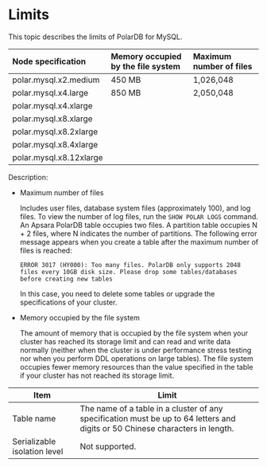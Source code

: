 # Limits

This topic describes the limits of PolarDB for MySQL.

|Node specification|Memory occupied by the file system|Maximum number of files|
|:-----------------|:---------------------------------|:----------------------|
|polar.mysql.x2.medium|450 MB|1,026,048|
|polar.mysql.x4.large|850 MB|2,050,048|
|polar.mysql.x4.xlarge|
|polar.mysql.x8.xlarge|
|polar.mysql.x8.2xlarge|
|polar.mysql.x8.4xlarge|
|polar.mysql.x8.12xlarge|

Description:

-   Maximum number of files

    Includes user files, database system files \(approximately 100\), and log files. To view the number of log files, run the `SHOW POLAR LOGS` command. An Apsara PolarDB table occupies two files. A partition table occupies N + 2 files, where N indicates the number of partitions. The following error message appears when you create a table after the maximum number of files is reached:

    ```
    ERROR 3017 (HY000): Too many files. PolarDB only supports 2048 files every 10GB disk size. Please drop some tables/databases before creating new tables
    ```

    In this case, you need to delete some tables or upgrade the specifications of your cluster.

-   Memory occupied by the file system

    The amount of memory that is occupied by the file system when your cluster has reached its storage limit and can read and write data normally \(neither when the cluster is under performance stress testing nor when you perform DDL operations on large tables\). The file system occupies fewer memory resources than the value specified in the table if your cluster has not reached its storage limit.


|Item|Limit|
|----|-----|
|Table name|The name of a table in a cluster of any specification must be up to 64 letters and digits or 50 Chinese characters in length.|
|Serializable isolation level|Not supported.|

